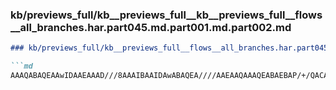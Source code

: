 ### kb/previews_full/kb__previews_full__kb__previews_full__flows__all_branches.har.part045.md.part001.md.part002.md

```md
### kb/previews_full/kb__previews_full__flows__all_branches.har.part045.md.part001.md (part 002)

```md
AAAQABAQEAAwIDAAEAAAD///8AAAIBAAIDAwABAQEA////AAEAAQAAAQEABAEBAP/+/QACAgEA
```

```

```
